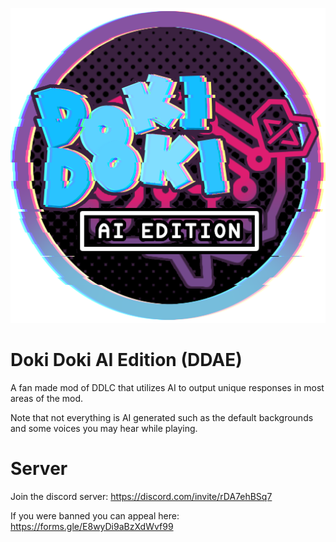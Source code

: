 ![Banner](imgs/DDAE-log.png)

# Doki Doki AI Edition (DDAE)

A fan made mod of DDLC that utilizes AI to output unique responses in most areas of the mod.

Note that not everything is AI generated such as the default backgrounds and some voices you may hear while playing.



# Server
Join the discord server: https://discord.com/invite/rDA7ehBSq7

If you were banned you can appeal here: https://forms.gle/E8wyDi9aBzXdWvf99
